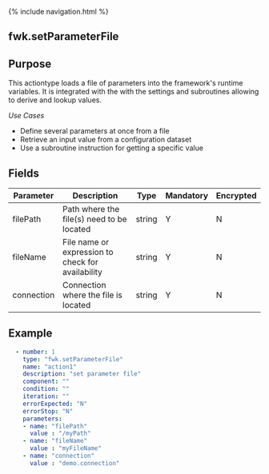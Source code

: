 {% include navigation.html %}
## fwk.setParameterFile
## Purpose
This actiontype loads a file of parameters into the framework's runtime variables. It is integrated with the with the settings and subroutines allowing to derive and lookup values.

*Use Cases*
* Define several parameters at once from a file
* Retrieve an input value from a configuration dataset
* Use a subroutine instruction for getting a specific value

## Fields
|Parameter|Description|Type|Mandatory|Encrypted|
|---------|-----------|----|---------|---------|
|filePath|Path where the file(s) need to be located|string|Y|N|
|fileName|File name or expression to check for availability|string|Y|N|
|connection|Connection where the file is located|string|Y|N|

## Example
```yaml
  - number: 1
    type: "fwk.setParameterFile"
    name: "action1"
    description: "set parameter file"
    component: ""
    condition: ""
    iteration: ""
    errorExpected: "N"
    errorStop: "N"
    parameters:
    - name: "filePath"
      value : "/myPath"
    - name: "fileName"
      value : "myFileName"
    - name: "connection"
      value : "demo.connection"
```
